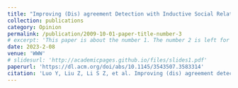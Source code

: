 ```yaml
---
title: "Improving (Dis) agreement Detection with Inductive Social Relation Information From Comment-Reply Interactions"
collection: publications
category: Opinion
permalink: /publication/2009-10-01-paper-title-number-3
# excerpt: 'This paper is about the number 1. The number 2 is left for future work.'
date: 2023-2-08
venue: 'WWW'
# slidesurl: 'http://academicpages.github.io/files/slides1.pdf'
paperurl: 'https://dl.acm.org/doi/abs/10.1145/3543507.3583314'
citation: 'Luo Y, Liu Z, Li S Z, et al. Improving (dis) agreement detection with inductive social relation information from comment-reply interactions[C]//Proceedings of the ACM Web Conference 2023. 2023: 1584-1593.'
---
```


